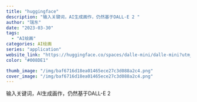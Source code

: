 ```yaml
---
title: "huggingface"
description: "输入关键词，AI生成画作，仍然基于DALL-E 2 "
author: "瑞东"
date: "2023-03-30"
tags:
  - "AI绘画"
categories: AI绘画
series: "application"
website_link: "https://huggingface.co/spaces/dalle-mini/dalle-mini?utm_source=httpsshadiao.pro"
color: "#008DE1"

thumb_image: "/img/baf6716d18ea01465ece27c3d088a2c4.png"
cover_image: "/img/baf6716d18ea01465ece27c3d088a2c4.png"
---
```


输入关键词，AI生成画作，仍然基于DALL-E 2 
